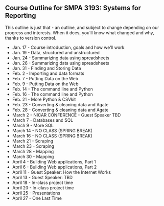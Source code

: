 ## Course Outline for SMPA 3193: Systems for Reporting

This outline is just that - an outline, and subject to change depending on our progress and interests. When it does, you'll know what changed and why, thanks to version control.

* Jan. 17 - Course introduction, goals and how we'll work
* Jan. 19 - Data, structured and unstructured
* Jan. 24 - Summarizing data using spreadsheets
* Jan. 26 - Summarizing data using spreadsheets
* Jan. 31 - Finding and Storing Data
* Feb. 2 - Importing and data formats
* Feb. 7 - Putting Data on the Web
* Feb. 9 - Putting Data on the Web
* Feb. 14 - The command line and Python
* Feb. 16 - The command line and Python
* Feb. 21 - More Python & CSVkit
* Feb. 23 - Converting & cleaning data and Agate
* Feb. 28 - Converting & cleaning data and Agate
* March 2 - NICAR CONFERENCE - Guest Speaker TBD
* March 7 - Databases and SQL
* March 9 - More SQL
* March 14 - NO CLASS (SPRING BREAK)
* March 16 - NO CLASS (SPRING BREAK)
* March 21 - Scraping
* March 23 - Scraping
* March 28 - Mapping
* March 30 - Mapping
* April 4 - Building Web applications, Part 1
* April 6 - Building Web applications, Part 2
* April 11 - Guest Speaker: How the Internet Works
* April 13 - Guest Speaker: TBD
* April 18 - In-class project time
* April 20 - In-class project time
* April 25 - Presentations
* April 27 - One Last Time
